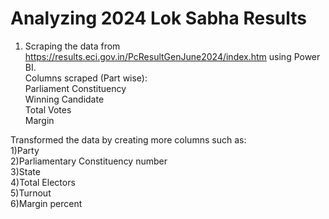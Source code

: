 
# Analyzing 2024 Lok Sabha Results
<p align="left">


1. Scraping the data from https://results.eci.gov.in/PcResultGenJune2024/index.htm using Power BI.  
Columns scraped (Part wise):   
Parliament Constituency  
Winning Candidate  
Total Votes   
Margin

Transformed the data by creating more columns such as:  
1)Party  
2)Parliamentary Constituency number  
3)State  
4)Total Electors  
5)Turnout  
6)Margin percent

</p>
